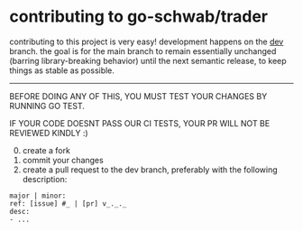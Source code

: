 # contributing to go-schwab/trader

contributing to this project is very easy! development happens on the [dev](https://github.com/go-schwab/trader/tree/dev) branch. the goal is for the main branch to remain essentially unchanged (barring library-breaking behavior) until the next semantic release, to keep things as stable as possible.

---

BEFORE DOING ANY OF THIS, YOU MUST TEST YOUR CHANGES BY RUNNING GO TEST.

IF YOUR CODE DOESNT PASS OUR CI TESTS, YOUR PR WILL NOT BE REVIEWED KINDLY :)

0. create a fork
1. commit your changes
2. create a pull request to the dev branch, preferably with the following description:

```
major | minor:
ref: [issue] #_ | [pr] v_._._
desc:
- ...
```
